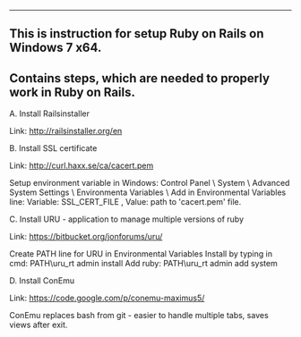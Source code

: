 ----
This is instruction for setup Ruby on Rails on Windows 7 x64.
----
Contains steps, which are needed to properly work in Ruby on Rails.
----

A. Install Railsinstaller
  
Link:  http://railsinstaller.org/en
  
B. Install SSL certificate
  
Link:  http://curl.haxx.se/ca/cacert.pem
  
Setup environment variable in Windows: Control Panel \ System \ Advanced System Settings \ Environmenta Variables \ 
Add in Environmental Variables line: Variable: SSL_CERT_FILE , Value: path to 'cacert.pem' file.

C. Install URU - application to manage multiple versions of ruby
  
Link:  https://bitbucket.org/jonforums/uru/
  
Create PATH line for URU in Environmental Variables
Install by typing in cmd: PATH\uru_rt admin install
Add ruby: PATH\uru_rt admin add system

D. Install ConEmu
  
Link:  https://code.google.com/p/conemu-maximus5/

ConEmu replaces bash from git - easier to handle multiple tabs, saves views after exit.
